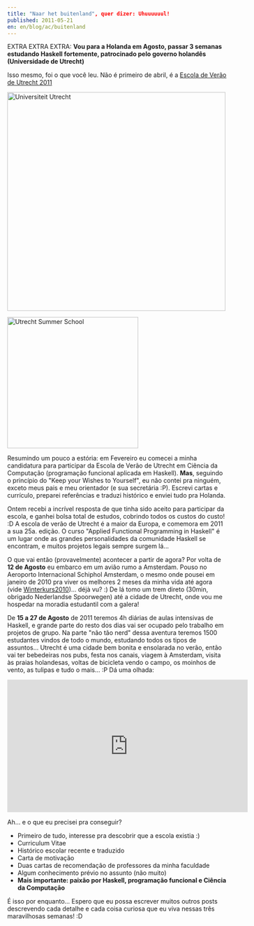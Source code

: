 ```yaml
---
title: "Naar het buitenland", quer dizer: Uhuuuuuul!
published: 2011-05-21
en: en/blog/ac/buitenland
---
```


EXTRA EXTRA EXTRA: **Vou para a Holanda em Agosto, passar 3 semanas estudando Haskell fortemente,
patrocinado pelo governo holandês (Universidade de Utrecht)**

Isso mesmo, foi o que você leu.
Não é primeiro de abril, é a [Escola de Verão de Utrecht 2011][1]

<div id="imgdiv-uu"><style type="text/css" scoped> #imgdiv-uu img { width:500px };</style>

 ![Universiteit Utrecht](/files/imgs/2011-05_UUlogo.gif)

</div>

<div id="imgdiv-uss"><style type="text/css" scoped> #imgdiv-uss img { width:300px };</style>

 ![Utrecht Summer School](/files/imgs/2011-05_logo_uss.gif)

</div>

<!--more-->

Resumindo um pouco a estória:
em Fevereiro eu comecei a minha candidatura para participar da Escola de Verão de Utrecht em Ciência da Computação
(programação funcional aplicada em Haskell).
**Mas**, seguindo o princípio do "Keep your Wishes to Yourself", eu não contei pra ninguém, exceto meus pais e meu orientador (e sua secretária :P).
Escrevi cartas e currículo, preparei referências e traduzi histórico e enviei tudo pra Holanda.

Ontem recebi a incrível resposta de que tinha sido aceito para participar da escola, e ganhei bolsa total de estudos, cobrindo todos os custos do custo! :D
A escola de verão de Utrecht é a maior da Europa, e comemora em 2011 a sua 25a. edição.
O curso "Applied Functional Programming in Haskell" é um lugar onde as grandes personalidades da comunidade Haskell se encontram,
e muitos projetos legais sempre surgem lá...

O que vai então (provavelmente) acontecer a partir de agora?
Por volta de **12 de Agosto** eu embarco em um avião rumo a Amsterdam.
Pouso no Aeroporto Internacional Schiphol Amsterdam, o mesmo onde pousei em janeiro de 2010 pra viver os melhores 2 meses da minha vida até agora
(vide [Winterkurs2010](/pt/blog/misc/die-ankunft))... déjà vu? :)
De lá tomo um trem direto (30min, obrigado Nederlandse Spoorwegen) até a cidade de Utrecht, onde vou me hospedar na moradia estudantil com a galera!

De **15 a 27 de Agosto** de 2011 teremos 4h diárias de aulas intensivas de Haskell,
e grande parte do resto dos dias vai ser ocupado pelo trabalho em projetos de grupo.
Na parte "não tão nerd" dessa aventura teremos 1500 estudantes vindos de todo o mundo, estudando todos os tipos de assuntos...
Utrecht é uma cidade bem bonita e ensolarada no verão, então vai ter bebedeiras nos pubs,
festa nos canais, viagem à Amsterdam, visita às praias holandesas, voltas de bicicleta vendo o campo, os moinhos de vento, as tulipas e tudo o mais... :P
Dá uma olhada:

<iframe src="http://player.vimeo.com/video/18421855?byline=0&amp;portrait=0&amp;color=ff9933" width="551" height="303" frameborder="0"></iframe>

Ah... e o que eu precisei pra conseguir?

  * Primeiro de tudo, interesse pra descobrir que a escola existia :)
  * Curriculum Vitae
  * Histórico escolar recente e traduzido
  * Carta de motivação
  * Duas cartas de recomendação de professores da minha faculdade
  * Algum conhecimento prévio no assunto (não muito)
  * **Mais importante: paixão por Haskell, programação funcional e Ciência da Computação**

É isso por enquanto...
Espero que eu possa escrever muitos outros posts descrevendo cada detalhe e cada coisa curiosa que eu viva nessas três maravilhosas semanas! :D

[1]: <http://www.utrechtsummerschool.nl/>
